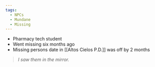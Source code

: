 ```yaml
---
tags:
  - NPCs
  - Mundane
  - Missing
---
```

- Pharmacy tech student
- Went missing six months ago
- Missing persons date in [[Altos Cielos P.D.]] was off by 2 months

> *I saw them in the mirror.*